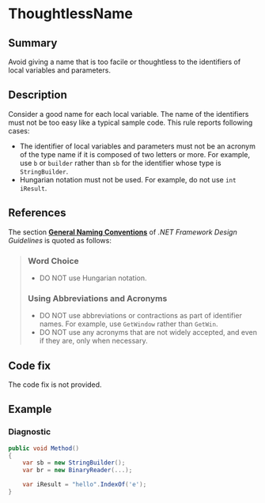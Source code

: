# ThoughtlessName

## Summary

Avoid giving a name that is too facile or thoughtless to the identifiers of
local variables and parameters.

## Description

Consider a good name for each local variable.
The name of the identifiers must not be too easy like a typical sample code.
This rule reports following cases:

- The identifier of local variables and parameters must not be an acronym of
  the type name if it is composed of two letters or more. For example, use
  `b` or `builder` rather than `sb` for the identifier whose type is
  `StringBuilder`.
- Hungarian notation must not be used. For example, do not use `int iResult`.

## References

The section
**[General Naming Conventions](https://docs.microsoft.com/en-us/dotnet/standard/design-guidelines/general-naming-conventions)**
of _.NET Framework Design Guidelines_ is quoted as follows:

> ### Word Choice
>
> - DO NOT use Hungarian notation.
>
> ### Using Abbreviations and Acronyms
>
> - DO NOT use abbreviations or contractions as part of identifier names.
>   For example, use `GetWindow` rather than `GetWin`.
> - DO NOT use any acronyms that are not widely accepted, and even if they are,
>   only when necessary.

## Code fix

The code fix is not provided.

## Example

### Diagnostic

```csharp
public void Method()
{
    var sb = new StringBuilder();
    var br = new BinaryReader(...);

    var iResult = "hello".IndexOf('e');
}
```
